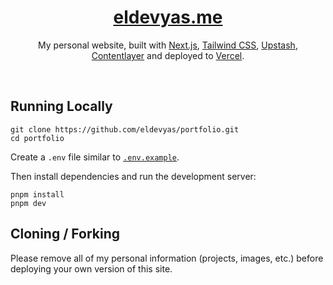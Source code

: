<div align="center">
    <a href="https://eldevyas.me">
        <h1 align="center">eldevyas.me</h1>
    </a>

My personal website, built with [Next.js](https://nextjs.org/), [Tailwind CSS](https://tailwindcss.com/), [Upstash](https://upstash.com?ref=chronark.com), [Contentlayer](https://www.contentlayer.dev/) and deployed to [Vercel](https://vercel.com/).
</div>
<br/>

## Running Locally

```sh-session
git clone https://github.com/eldevyas/portfolio.git
cd portfolio
```

Create a `.env` file similar to [`.env.example`](https://github.com/eldevyas/portfolio/blob/main/.env.example).

Then install dependencies and run the development server:

```sh-session
pnpm install
pnpm dev
```

## Cloning / Forking

Please remove all of my personal information (projects, images, etc.) before deploying your own version of this site.
